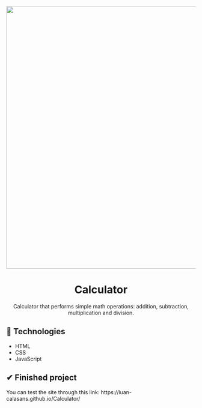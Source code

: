 <div align="center">
  <img src="https://user-images.githubusercontent.com/69552520/167265666-912ea289-5482-4c9e-b9fd-8875d4c62f8b.png" width="700px">
  <h1>Calculator</h1>
  <p>Calculator that performs simple math operations: addition, subtraction, multiplication and division.</p>
</div>

<h2>🚀 Technologies</h2>
<ul>
  <li>HTML</li>
  <li>CSS</li>
  <li>JavaScript</li>
</ul>

<h2>✔ Finished project</h2>
<p>You can test the site through this link: https://luan-calasans.github.io/Calculator/</p>
